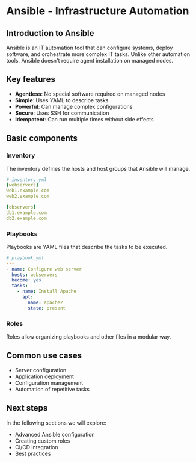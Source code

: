 # Ansible - Infrastructure Automation

## Introduction to Ansible

Ansible is an IT automation tool that can configure systems, deploy software, and orchestrate more complex IT tasks. Unlike other automation tools, Ansible doesn't require agent installation on managed nodes.

## Key features

- **Agentless**: No special software required on managed nodes
- **Simple**: Uses YAML to describe tasks
- **Powerful**: Can manage complex configurations
- **Secure**: Uses SSH for communication
- **Idempotent**: Can run multiple times without side effects

## Basic components

### Inventory
The inventory defines the hosts and host groups that Ansible will manage.

```yaml
# inventory.yml
[webservers]
web1.example.com
web2.example.com

[dbservers]
db1.example.com
db2.example.com
```

### Playbooks
Playbooks are YAML files that describe the tasks to be executed.

```yaml
# playbook.yml
---
- name: Configure web server
  hosts: webservers
  become: yes
  tasks:
    - name: Install Apache
      apt:
        name: apache2
        state: present
```

### Roles
Roles allow organizing playbooks and other files in a modular way.

## Common use cases

- Server configuration
- Application deployment
- Configuration management
- Automation of repetitive tasks

## Next steps

In the following sections we will explore:
- Advanced Ansible configuration
- Creating custom roles
- CI/CD integration
- Best practices
